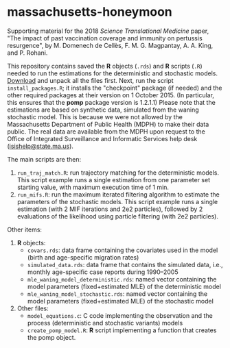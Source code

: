﻿# massachusetts-honeymoon
Supporting material for the 2018 *Science Translational Medicine* paper, "The impact of past vaccination coverage and immunity on pertussis resurgence", by M. Domenech de Cell&egrave;s, F. M. G. Magpantay, A. A. King, and P. Rohani.


This repository contains saved the **R** objects (`.rds`) and **R** scripts (`.R`) needed to run the estimations for the deterministic and stochastic models.
[Download](https://github.com/kingaa/massachusetts-honeymoon/archive/master.zip) and unpack all the files first.
Next, run the script `install_packages.R`;
it installs the "checkpoint" package (if needed) and the other required packages at their version on 1 October 2015.
(In particular, this ensures that the **pomp** package version is 1.2.1.1)
Please note that the estimations are based on synthetic data, simulated from the waning stochastic model.
This is because we were not allowed by the Massachusetts Department of Public Health (MDPH) to make their data public.
The real data are available from the MDPH upon request to the Office of Integrated Surveillance and Informatic Services help desk (isishelp@state.ma.us). 

The main scripts are then:

1. `run_traj_match.R`: run trajectory matching for the deterministic models.
   This script example runs a single estimation from one parameter set starting value, with maximum execution time of 1 min.
2. `run_mifs.R`: run the maximum iterated filtering algorithm to estimate the parameters of the stochastic models.
   This script example runs a single estimation (with 2 MIF iterations and 2e2 particles), followed by 2 evaluations of the likelihood using particle filtering (with 2e2 particles).

Other items:

1. **R** objects:
     - `covars.rds`: data frame containing the covariates used in the model (birth and age-specific migration rates)
     - `simulated_data.rds`: data frame that contains the simulated data, i.e., monthly age-specific case reports during 1990–2005
     - `mle_waning_model_deterministic.rds`: named vector containing the model parameters (fixed+estimated MLE) of the deterministic model
     - `mle_waning_model_stochastic.rds`: named vector containing the model parameters (fixed+estimated MLE) of the stochastic model
2. Other files:
     - `model_equations.c`: C code implementing the observation and the process (deterministic and stochastic variants) models
     - `create_pomp_model.R`: **R** script implementing a function that creates the pomp object. 
